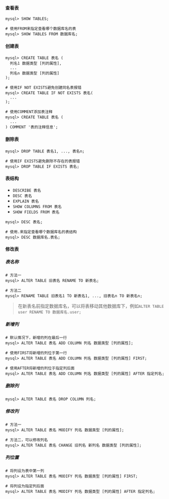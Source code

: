 #### 查看表

```mysql
mysql> SHOW TABLES;
```

```
# 使用FROM来指定查看哪个数据库名的表
mysql> SHOW TABLES FROM 数据库名;
```

#### 创建表

```mysql
mysql> CREATE TABLE 表名 (
  列名1 数据类型 [列的属性],
  ...
  列名n 数据类型 [列的属性]
);
```

```mysql
# 使用IF NOT EXISTS避免创建同名表报错
mysql> CREATE TABLE IF NOT EXISTS 表名(
  ...
);
```

```mysql
# 使用COMMENT添加表注释
mysql> CREATE TABLE 表名 (
  ...
) COMMENT '表的注释信息';
```

#### 删除表

```mysql
mysql> DROP TABLE 表名1, ..., 表名n;
```

```mysql
# 使用IF EXISTS避免删除不存在的表报错
mysql> DROP TABLE IF EXISTS 表名;
```

#### 表结构

- `DESCRIBE 表名`
- `DESC 表名`
- `EXPLAIN 表名`
- `SHOW COLUMNS FROM 表名`
- `SHOW FIELDS FROM 表名`

```mysql
mysql> DESC 表名;
```

```mysql
# 使用.来指定查看哪个数据库名的表结构
mysql> DESC 数据库名.表名;
```

#### 修改表

##### 表名称

```mysql
# 方法一
mysql> ALTER TABLE 旧表名 RENAME TO 新表名;
```

```mysql
# 方法二
mysql> RENAME TABLE 旧表名1 TO 新表名1, ..., 旧表名n TO 新表名n;
```

> 在新表名前指定数据库名，可以将表移动其他数据库下，例如`ALTER TABLE user RENAME TO 数据库名.user;`

##### 新增列

```mysql
# 默认情况下，新增的列在最后一行
mysql> ALTER TABLE 表名 ADD COLUMN 列名 数据类型 [列的属性];
```

```mysql
# 使用FIRST将新增的列位于第一行
mysql> ALTER TABLE 表名 ADD COLUMN 列名 数据类型 [列的属性] FIRST;
```

```mysql
# 使用AFTER将新增的列位于指定列后面
mysql> ALTER TABLE 表名 ADD COLUMN 列名 数据类型 [列的属性] AFTER 指定列名;
```

##### 删除列

```mysql
mysql> ALTER TABLE 表名 DROP COLUMN 列名;
```

##### 修改列

```mysql
# 方法一
mysql> ALTER TABLE 表名 MODIFY 列名 数据类型 [列的属性];
```

```mysql
# 方法二，可以修改列名
mysql> ALTER TABLE 表名 CHANGE 旧列名 新列名 数据类型 [列的属性];
```

##### 列位置

```mysql
# 将列设为表中第一列
mysql> ALTER TABLE 表名 MODIFY 列名 数据类型 [列的属性] FIRST;
```

```mysql
# 将列设为指定列后面
mysql> ALTER TABLE 表名 MODIFY 列名 数据类型 [列的属性] AFTER 指定列名;
```